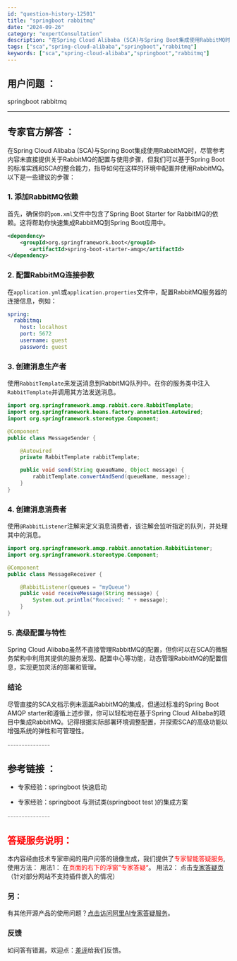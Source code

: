 ```yaml
---
id: "question-history-12501"
title: "springboot rabbitmq"
date: "2024-09-26"
category: "expertConsultation"
description: "在Spring Cloud Alibaba (SCA)与Spring Boot集成使用RabbitMQ时，尽管参考内容未直接提供关于RabbitMQ的配置与使用步骤，但我们可以基于Spring Boot的标准实践和SCA的整合能力，指导如何在这样的环境中配置并使用RabbitMQ。以下是一些建议的步"
tags: ["sca","spring-cloud-alibaba","springboot","rabbitmq"]
keywords: ["sca","spring-cloud-alibaba","springboot","rabbitmq"]
---
```


## 用户问题 ： 
 springboot rabbitmq  

---------------
## 专家官方解答 ：

在Spring Cloud Alibaba (SCA)与Spring Boot集成使用RabbitMQ时，尽管参考内容未直接提供关于RabbitMQ的配置与使用步骤，但我们可以基于Spring Boot的标准实践和SCA的整合能力，指导如何在这样的环境中配置并使用RabbitMQ。以下是一些建议的步骤：

### 1. 添加RabbitMQ依赖
首先，确保你的`pom.xml`文件中包含了Spring Boot Starter for RabbitMQ的依赖。这将帮助你快速集成RabbitMQ到Spring Boot应用中。
```xml
<dependency>
    <groupId>org.springframework.boot</groupId>
       <artifactId>spring-boot-starter-amqp</artifactId>
</dependency>
```

### 2. 配置RabbitMQ连接参数
在`application.yml`或`application.properties`文件中，配置RabbitMQ服务器的连接信息，例如：
```yaml
spring:
  rabbitmq:
    host: localhost
    port: 5672
    username: guest
    password: guest
```

### 3. 创建消息生产者
使用`RabbitTemplate`来发送消息到RabbitMQ队列中。在你的服务类中注入`RabbitTemplate`并调用其方法发送消息。
```java
import org.springframework.amqp.rabbit.core.RabbitTemplate;
import org.springframework.beans.factory.annotation.Autowired;
import org.springframework.stereotype.Component;

@Component
public class MessageSender {

    @Autowired
    private RabbitTemplate rabbitTemplate;

    public void send(String queueName, Object message) {
        rabbitTemplate.convertAndSend(queueName, message);
    }
}
```

### 4. 创建消息消费者
使用`@RabbitListener`注解来定义消息消费者，该注解会监听指定的队列，并处理其中的消息。
```java
import org.springframework.amqp.rabbit.annotation.RabbitListener;
import org.springframework.stereotype.Component;

@Component
public class MessageReceiver {

    @RabbitListener(queues = "myQueue")
    public void receiveMessage(String message) {
        System.out.println("Received: " + message);
    }
}
```

### 5. 高级配置与特性
Spring Cloud Alibaba虽然不直接管理RabbitMQ的配置，但你可以在SCA的微服务架构中利用其提供的服务发现、配置中心等功能，动态管理RabbitMQ的配置信息，实现更加灵活的部署和管理。

### 结论
尽管直接的SCA文档示例未涵盖RabbitMQ的集成，但通过标准的Spring Boot AMQP starter和遵循上述步骤，你可以轻松地在基于Spring Cloud Alibaba的项目中集成RabbitMQ。记得根据实际部署环境调整配置，并探索SCA的高级功能以增强系统的弹性和可管理性。


<font color="#949494">---------------</font> 


## 参考链接 ：

* 专家经验：springboot 快速启动 
 
 * 专家经验：springboot 与测试类(springboot test )的集成方案 


 <font color="#949494">---------------</font> 
 


## <font color="#FF0000">答疑服务说明：</font> 

本内容经由技术专家审阅的用户问答的镜像生成，我们提供了<font color="#FF0000">专家智能答疑服务</font>,使用方法：
用法1： 在<font color="#FF0000">页面的右下的浮窗”专家答疑“</font>。
用法2： 点击[专家答疑页](https://answer.opensource.alibaba.com/docs/intro)（针对部分网站不支持插件嵌入的情况）
### 另：


有其他开源产品的使用问题？[点击访问阿里AI专家答疑服务](https://answer.opensource.alibaba.com/docs/intro)。
### 反馈
如问答有错漏，欢迎点：[差评](https://ai.nacos.io/user/feedbackByEnhancerGradePOJOID?enhancerGradePOJOId=12594)给我们反馈。
